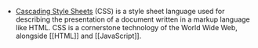 - [Cascading Style Sheets](https://en.wikipedia.org/wiki/Cascading_Style_Sheets) (CSS) is a style sheet language used for describing the presentation of a document written in a markup language like HTML. CSS is a cornerstone technology of the World Wide Web, alongside [[HTML]] and [[JavaScript]].

